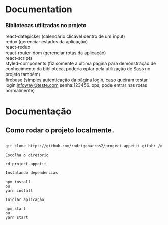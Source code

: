 # Documentation

### Bibliotecas utilizadas no projeto

react-datepicker (calendário clicável dentro de um input)<br />
redux (gerenciar estados da aplicação) <br/>
react-redux <br />
react-router-dom (gerenciar rotas da aplicação)<br />
react-scripts<br />
styled-components (fiz somente a ultima página para demonstração de conhecimento da biblioteca, poderia optar pela utilização de Sass no projeto também)<br />
firebase (simples autenticação da página login, caso queiram testar. login:infoway@teste.com senha:123456. ops, pode entrar nas rotas normalmente)<br />

# Documentação
    
## Como rodar o projeto localmente.

```Clonando o repositório

git clone https://github.com/rodrigobarros2/project-appetit.git<br />

Escolha o diretorio

cd project-appetit

Instalando dependencias

npm install
ou
yarn install

Iniciar aplicação

npm start
ou
yarn start
```
